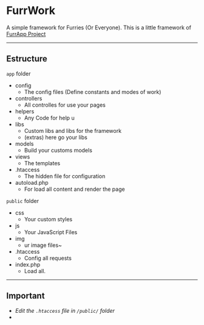 # FurrWork

A simple framework for Furries (Or Everyone).
This is a little framework of [FurrApp Project](https://furrapp.com/)

---
## Estructure
``app`` folder

- config
	- The config files (Define constants and modes of work)
- controllers
	- All controlles for use your pages
- helpers
	- Any Code for help u
- libs
	- Custom libs and libs for the framework
	- (extras) here go your libs
- models
	- Build your customs models 
- views
	- The templates
- .htaccess
	- The hidden file for configuration
- autoload.php
	- For load all content and render the page

``public`` folder
- css 
	- Your custom styles
- js
	- Your JavaScript Files
- img
	- ur image files~
- .htaccess 
	- Config all requests
- index.php
	- Load all.

---
## Important 
- *Edit the ``.htaccess`` file in ``/public/`` folder*
- 
